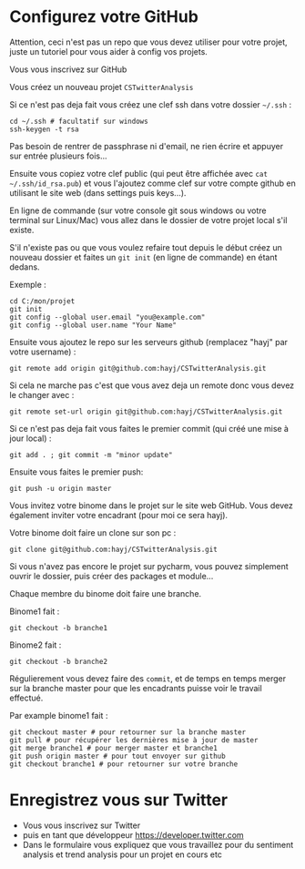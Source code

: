 # Configurez votre GitHub

Attention, ceci n'est pas un repo que vous devez utiliser pour votre projet, juste un tutoriel pour vous aider à config vos projets.

Vous vous inscrivez sur GitHub

Vous créez un nouveau projet `CSTwitterAnalysis`

Si ce n'est pas deja fait vous créez une clef ssh dans votre dossier `~/.ssh` :

	cd ~/.ssh # facultatif sur windows
	ssh-keygen -t rsa

Pas besoin de rentrer de passphrase ni d'email, ne rien écrire et appuyer sur entrée plusieurs fois...

Ensuite vous copiez votre clef public (qui peut être affichée avec `cat ~/.ssh/id_rsa.pub`) et vous l'ajoutez comme clef sur votre compte github en utilisant le site web (dans settings puis keys...).

En ligne de commande (sur votre console git sous windows ou votre terminal sur Linux/Mac) vous allez dans le dossier de votre projet local s'il existe.

S'il n'existe pas ou que vous voulez refaire tout depuis le début créez un nouveau dossier et faites un `git init` (en ligne de commande) en étant dedans.

Exemple :

	cd C:/mon/projet
	git init
	git config --global user.email "you@example.com"
	git config --global user.name "Your Name"

Ensuite vous ajoutez le repo sur les serveurs github (remplacez "hayj" par votre username) :

	git remote add origin git@github.com:hayj/CSTwitterAnalysis.git

Si cela ne marche pas c'est que vous avez deja un remote donc vous devez le changer avec :

	git remote set-url origin git@github.com:hayj/CSTwitterAnalysis.git

Si ce n'est pas deja fait vous faites le premier commit (qui créé une mise à jour local) :
	
	git add . ; git commit -m "minor update"

Ensuite vous faites le premier push:

	git push -u origin master

Vous invitez votre binome dans le projet sur le site web GitHub. Vous devez également inviter votre encadrant (pour moi ce sera hayj).

Votre binome doit faire un clone sur son pc :

	git clone git@github.com:hayj/CSTwitterAnalysis.git

Si vous n'avez pas encore le projet sur pycharm, vous pouvez simplement ouvrir le dossier, puis créer des packages et module...

Chaque membre du binome doit faire une branche.

Binome1 fait :

	git checkout -b branche1

Binome2 fait :

	git checkout -b branche2

Régulierement vous devez faire des `commit`, et de temps en temps merger sur la branche master pour que les encadrants puisse voir le travail effectué.

Par example binome1 fait :
	
	git checkout master # pour retourner sur la branche master
	git pull # pour récupérer les dernières mise à jour de master
	git merge branche1 # pour merger master et branche1
	git push origin master # pour tout envoyer sur github
	git checkout branche1 # pour retourner sur votre branche

# Enregistrez vous sur Twitter

 * Vous vous inscrivez sur Twitter
 * puis en tant que développeur https://developer.twitter.com
 * Dans le formulaire vous expliquez que vous travaillez pour du sentiment analysis et trend analysis pour un projet en cours etc